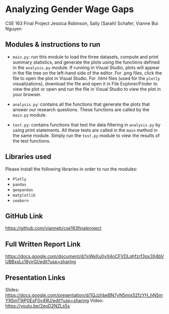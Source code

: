 # Analyzing Gender Wage Gaps
CSE 163 Final Project
Jessica Robinson, Sally (Sarah) Schafer, Vianne Bui Nguyen

## Modules & instructions to run

- `main.py`: run this module to load the three datasets, compute and print summary statistics, and generate the plots
using the functions defined in the `analysis.py` module. If running in Visual Studio, plots will appear in the file tree on the left-hand side of the editor. For .png files, click the file to open the plot in Visual Studio. For .html files (used for the `plotly` visualizations), download the file and open it in File Explorer/Finder to view the plot or open and run the file in Visual Studio to view the plot in your browser.

- `analysis.py`: contains all the functions that generate the plots that answer
our research questions.  These functions are called by the `main.py` module.

- `test.py`: contains functions that test the data filtering in
`analysis.py` by using print statements. All these tests are called in the
`main` method in the same module. Simply run the `test.py` module to view the
results of the test functions.

## Libraries used
Please install the following libraries in order to run the modules:
- `Plotly`
- `pandas`
- `geopandas`
- `matplotlib`
- `seaborn`

## GitHub Link
https://github.com/vianneb/cse163finalproject

## Full Written Report Link
https://docs.google.com/document/d/1xWeXu0yX4oCFVDLqhfzrf3gx3X4bVUBBxsLc18yirGI/edit?usp=sharing

## Presentation Links
Slides: https://docs.google.com/presentation/d/1QJzhbeBN7yN5mix52fzYH_hN5mY9SmT9jP0EsF0v49U/edit?usp=sharing
Video: https://youtu.be/2eoD2NZLs5s
